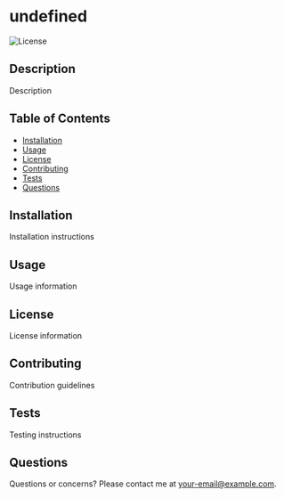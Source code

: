 # undefined

![License]()

## Description

Description

## Table of Contents

* [Installation](#installation)
* [Usage](#usage)
* [License](#license)
* [Contributing](#contributing)
* [Tests](#tests)
* [Questions](#questions)

## Installation

Installation instructions

## Usage

Usage information

## License

License information

## Contributing

Contribution guidelines

## Tests

Testing instructions

## Questions

Questions or concerns? Please contact me at your-email@example.com.
